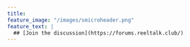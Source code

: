 ```yaml
---
title: 
feature_image: "/images/smicroheader.png"
feature_text: |
  ## [Join the discussion](https://forums.reeltalk.club/)
---
```

